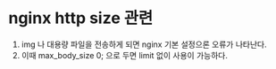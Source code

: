 # nginx http size 관련

1. img 나 대용량 파일을 전송하게 되면 nginx 기본 설정으론 오류가 나타난다.
2. 이때 max_body_size 0; 으로 두면 limit 없이 사용이 가능하다.

